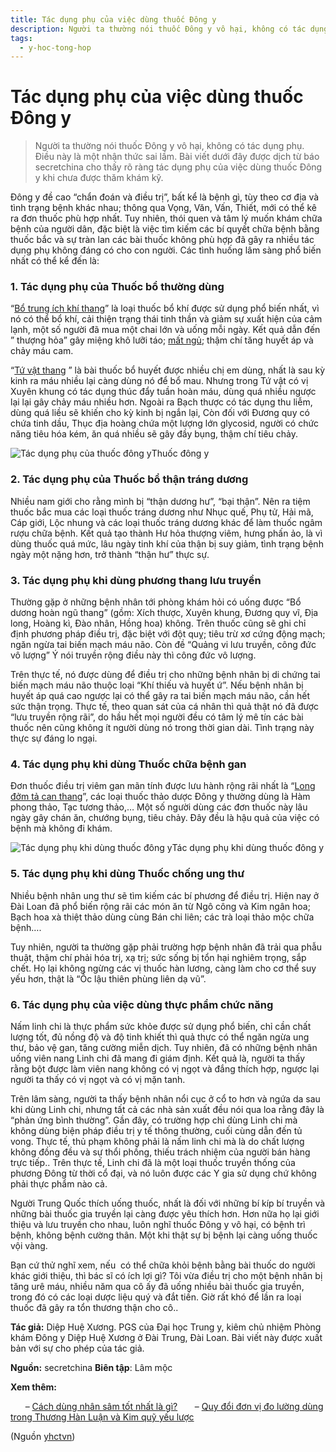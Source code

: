 ```yaml
---
title: Tác dụng phụ của việc dùng thuốc Đông y
description: Người ta thường nói thuốc Đông y vô hại, không có tác dụng phụ. Điều này là một nhận thức sai lầm. Bài viết dưới đây được dịch từ báo secretchina cho thấy rõ ràng tác dụng phụ của việc dùng thuốc Đông y khi chưa được thăm khám kỹ.
tags:
  - y-hoc-tong-hop
---
```


# Tác dụng phụ của việc dùng thuốc Đông y 

> Người ta thường nói thuốc Đông y vô hại, không có tác dụng phụ. Điều này là một nhận thức sai lầm. Bài viết dưới đây được dịch từ báo secretchina cho thấy rõ ràng tác dụng phụ của việc dùng thuốc Đông y khi chưa được thăm khám kỹ.

Đông y đề cao “chẩn đoán và điều trị”, bất kể là bệnh gì, tùy theo cơ địa và tình trạng bệnh khác nhau; thông qua Vọng, Văn, Vấn, Thiết, mới có thể kê ra đơn thuốc phù hợp nhất. Tuy nhiên, thói quen và tâm lý muốn khám chữa bệnh của người dân, đặc biệt là việc tìm kiếm các bí quyết chữa bệnh bằng thuốc bắc và sự tràn lan các bài thuốc không phù hợp đã gây ra nhiều tác dụng phụ không đáng có cho con người. Các tình huống lâm sàng phổ biến nhất có thể kể đến là:

### 1. Tác dụng phụ của Thuốc bổ thường dùng

“[Bổ trung ích khí thang](/yhctvn/bai-thuoc-bo-trung-ich-khi-thang)” là loại thuốc bổ khí được sử dụng phổ biến nhất, vì nó có thể bổ khí, cải thiện trạng thái tinh thần và giảm sự xuất hiện của cảm lạnh, một số người đã mua một chai lớn và uống mỗi ngày. Kết quả dẫn đến ” thượng hỏa” gây miệng khô lưỡi táo; [mất ngủ](/yhctvn/chung-mat-ngu-theo-dong-y); thậm chí tăng huyết áp và chảy máu cam.

“[Tứ vật thang](/yhctvn/bai-thuoc-tu-vat-thang) ” là bài thuốc bổ huyết được nhiều chị em dùng, nhất là sau kỳ kinh ra máu nhiều lại càng dùng nó để bổ mau. Nhưng trong Tứ vật có vị Xuyên khung có tác dụng thúc đẩy tuần hoàn máu, dùng quá nhiều ngược lại lại gây chảy máu nhiều hơn. Ngoài ra Bạch thược có tác dụng thu liễm, dùng quá liều sẽ khiến cho kỳ kinh bị ngắn lại, Còn đối với Đương quy có chứa tinh dầu, Thục địa hoàng chứa một lượng lớn glycosid, người có chức năng tiêu hóa kém, ăn quá nhiều sẽ gây đầy bụng, thậm chí tiêu chảy.

![Tác dụng phụ của thuốc đông y](/imgs/yhctvn/Tac-dung-phu-cua-thuoc-dong-y.jpg)Thuốc đông y

### 2. Tác dụng phụ của Thuốc bổ thận tráng dương

Nhiều nam giới cho rằng mình bị “thận dương hư”, “bại thận”. Nên ra tiệm thuốc bắc mua các loại thuốc tráng dương như Nhục quế, Phụ tử, Hải mã, Cáp giới, Lộc nhung và các loại thuốc tráng dương khác để làm thuốc ngâm rượu chữa bệnh. Kết quả tạo thành Hư hỏa thượng viêm, hưng phấn ảo, là vì dùng thuốc quá mức, lâu ngày tinh khí của thận bị suy giảm, tình trạng bệnh ngày một nặng hơn, trở thành “thận hư” thực sự.

### 3. Tác dụng phụ khi dùng phương thang lưu truyền

Thường gặp ở những bệnh nhân tới phòng khám hỏi có uống được “Bổ dương hoàn ngũ thang” (gồm: Xích thược, Xuyên khung, Đương quy vĩ, Địa long, Hoàng kì, Đào nhân, Hồng hoa) không. Trên thuốc cũng sẽ ghi chỉ định phương pháp điều trị, đặc biệt với đột quỵ; tiêu trừ xơ cứng động mạch; ngăn ngừa tai biến mạch máu não. Còn đề “Quảng vi lưu truyền, công đức vô lượng” Ý nói truyền rộng điều này thì công đức vô lượng.

Trên thực tế, nó được dùng để điều trị cho những bệnh nhân bị di chứng tai biến mạch máu não thuộc loại “Khí thiếu và huyết ứ”. Nếu bệnh nhân bị huyết áp quá cao ngược lại có thể gây ra tai biến mạch máu não, cần hết sức thận trọng. Thực tế, theo quan sát của cá nhân thì quả thật nó đã được “lưu truyền rộng rãi”, do hầu hết mọi người đều có tâm lý mê tín các bài thuốc nên cũng không ít người dùng nó trong thời gian dài. Tình trạng này thực sự đáng lo ngại.

### 4. Tác dụng phụ khi dùng Thuốc chữa bệnh gan

Đơn thuốc điều trị viêm gan mãn tính được lưu hành rộng rãi nhất là “[Long đởm tả can thang](/yhctvn/bai-thuoc-long-dom-ta-can-thang)”, các loại thuốc thảo dược Đông y thường dùng là Hàm phong thảo, Tạc tương thảo,… Một số người dùng các đơn thuốc này lâu ngày gây chán ăn, chướng bụng, tiêu chảy. Đây đều là hậu quả của việc có bệnh mà không đi khám.

![Tác dụng phụ khi dùng thuốc đông y](/imgs/yhctvn/Tac-dung-phu-khi-dung-thuoc-dong-y.jpg)Tác dụng phụ khi dùng thuốc đông y

### 5. Tác dụng phụ khi dùng Thuốc chống ung thư

Nhiều bệnh nhân ung thư sẽ tìm kiếm các bí phương để điều trị. Hiện nay ở Đài Loan đã phổ biến rộng rãi các món ăn từ Ngô công và Kim ngân hoa; Bạch hoa xà thiệt thảo dùng cùng Bán chi liên; các trà loại thảo mộc chữa bệnh….

Tuy nhiên, người ta thường gặp phải trường hợp bệnh nhân đã trải qua phẫu thuật, thậm chí phải hóa trị, xạ trị; sức sống bị tổn hại nghiêm trọng, sắp chết. Họ lại không ngừng các vị thuốc hàn lương, càng làm cho cơ thể suy yếu hơn, thật là “Ốc lậu thiên phùng liên dạ vũ”.

### 6. Tác dụng phụ của việc dùng thực phẩm chức năng

Nấm linh chi là thực phẩm sức khỏe được sử dụng phổ biến, chỉ cần chất lượng tốt, đủ nồng độ và độ tinh khiết thì quả thực có thể ngăn ngừa ung thư, bảo vệ gan, tăng cường miễn dịch. Tuy nhiên, đã có những bệnh nhân uống viên nang Linh chi đã mang đi giám định. Kết quả là, người ta thấy rằng bột được làm viên nang không có vị ngọt và đắng thích hợp, ngược lại người ta thấy có vị ngọt và có vị mặn tanh.

Trên lâm sàng, người ta thấy bệnh nhân nổi cục ở cổ to hơn và ngứa da sau khi dùng Linh chi, nhưng tất cả các nhà sản xuất đều nói qua loa rằng đây là “phản ứng bình thường”. Gần đây, có trường hợp chỉ dùng Linh chi mà không dùng biện pháp điều trị y tế thông thường, cuối cùng dẫn đến tủ vong. Thực tế, thủ phạm không phải là nấm linh chi mà là do chất lượng không đồng đều và sự thổi phồng, thiếu trách nhiệm của người bán hàng trực tiếp.. Trên thực tế, Linh chi đã là một loại thuốc truyền thống của phương Đông từ thời cổ đại, và nó luôn được các Y gia sử dụng chứ không phải thực phẩm nào cả.

Người Trung Quốc thích uống thuốc, nhất là đối với những bí kíp bí truyền và những bài thuốc gia truyền lại càng được yêu thích hơn. Hơn nữa họ lại giới thiệu và lưu truyền cho nhau, luôn nghĩ thuốc Đông y vô hại, có bệnh trì bệnh, không bệnh cường thân. Một khi thật sự bị bệnh lại càng uống thuốc vội vàng.

Bạn cứ thử nghĩ xem, nếu  có thể chữa khỏi bệnh bằng bài thuốc do người khác giới thiệu, thì bác sĩ có ích lợi gì? Tôi vừa điều trị cho một bệnh nhân bị tăng urê máu, nhiều năm qua cô ấy đã uống nhiều bài thuốc gia truyền, trong đó có các loại dược liệu quý và đắt tiền. Giờ rất khó để lần ra loại thuốc đã gây ra tổn thương thận cho cô..

**Tác giả:** Diệp Huệ Xương. PGS của Đại học Trung y, kiêm chủ nhiệm Phòng khám Đông y Diệp Huệ Xương ở Đài Trung, Đài Loan. Bài viết này được xuất bản với sự cho phép của tác giả.

**Nguồn:** secretchina
**Biên tập**: Lâm mộc

**Xem thêm:**

      – [Cách dùng nhân sâm tốt nhất là gì?](/yhctvn/cach-dung-nhan-sam-tot-nhat-la-gi)
      – [Quy đổi đơn vị đo lường dùng trong Thương Hàn Luận và Kim quỹ yếu lược](/yhctvn/quy-doi-don-vi-do-luong-dung-trong-thuong-han-luan-va-kim-quy-yeu-luoc)

(Nguồn <a href="https://yhctvn.com/tac-dung-phu-cua-viec-dung-thuoc-dong-y/" target="_blank">yhctvn</a>)

